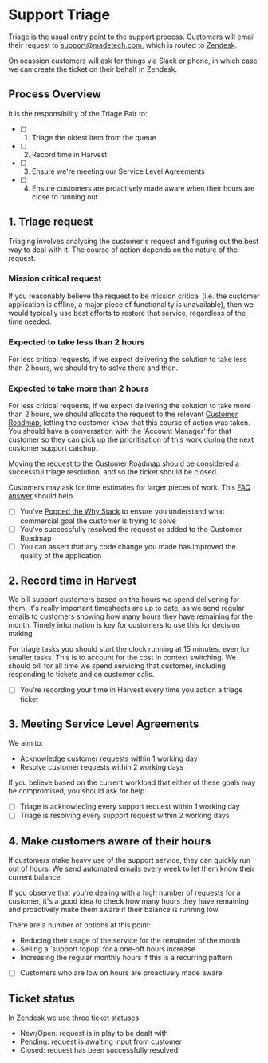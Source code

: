 # Support Triage

Triage is the usual entry point to the support process. Customers will email their request to support@madetech.com, which is routed to [Zendesk](https://madetechsupport.zendesk.com).

On ocassion customers will ask for things via Slack or phone, in which case we can create the ticket on their behalf in Zendesk.

## Process Overview

It is the responsibility of the Triage Pair to:

- [ ] 1. Triage the oldest item from the queue
- [ ] 2. Record time in Harvest
- [ ] 3. Ensure we're meeting our Service Level Agreements
- [ ] 4. Ensure customers are proactively made aware when their hours are close to running out

## 1. Triage request

Triaging involves analysing the customer's request and figuring out the best way to deal with it. The course of action depends on the nature of the request.

### Mission critical request

If you reasonably believe the request to be mission critical (i.e. the customer application is offline, a major piece of functionality is unavailable), then we would typically use best efforts to restore that service, regardless of the time needed.

### Expected to take less than 2 hours

For less critical requests, if we expect delivering the solution to take less than 2 hours, we should try to solve there and then.

### Expected to take more than 2 hours

For less critical requests, if we expect delivering the solution to take more than 2 hours, we should allocate the request to the relevant [Customer Roadmap](https://trello.com/b/fXZz8YC3/support-epics), letting the customer know that this course of action was taken. You should have a conversation with the 'Account Manager' for that customer so they can pick up the prioritisation of this work during the next customer support catchup.

Moving the request to the Customer Roadmap should be considered a successful triage resolution, and so the ticket should be closed.

Customers may ask for time estimates for larger pieces of work. This [FAQ answer](faqs.md) should help.

- [ ] You've [Popped the Why Stack](http://www.mattblodgett.com/2009/01/pop-stack.html) to ensure you understand what commercial goal the customer is trying to solve
- [ ] You've successfully resolved the request or added to the Customer Roadmap
- [ ] You can assert that any code change you made has improved the quality of the application

## 2. Record time in Harvest

We bill support customers based on the hours we spend delivering for them. It's really important timesheets are up to date, as we send regular emails to customers showing how many hours they have remaining for the month. Timely information is key for customers to use this for decision making.

For triage tasks you should start the clock running at 15 minutes, even for smaller tasks. This is to account for the cost in context switching. We should bill for all time we spend servicing that customer, including responding to tickets and on customer calls.

- [ ] You're recording your time in Harvest every time you action a triage ticket

## 3. Meeting Service Level Agreements

We aim to:

* Acknowledge customer requests within 1 working day
* Resolve customer requests within 2 working days

If you believe based on the current workload that either of these goals may be compromised, you should ask for help.

- [ ] Triage is acknowleding every support request within 1 working day
- [ ] Triage is resolving every support request within 2 working days

## 4. Make customers aware of their hours

If customers make heavy use of the support service, they can quickly run out of hours. We send automated emails every week to let them know their current balance.

If you observe that you're dealing with a high number of requests for a customer, it's a good idea to check how many hours they have remaining and proactively make them aware if their balance is running low.

There are a number of options at this point:

* Reducing their usage of the service for the remainder of the month
* Selling a 'support topup' for a one-off hours increase
* Increasing the regular monthly hours if this is a recurring pattern

- [ ] Customers who are low on hours are proactively made aware

## Ticket status

In Zendesk we use three ticket statuses:

* New/Open: request is in play to be dealt with
* Pending: request is awaiting input from customer
* Closed: request has been successfully resolved
